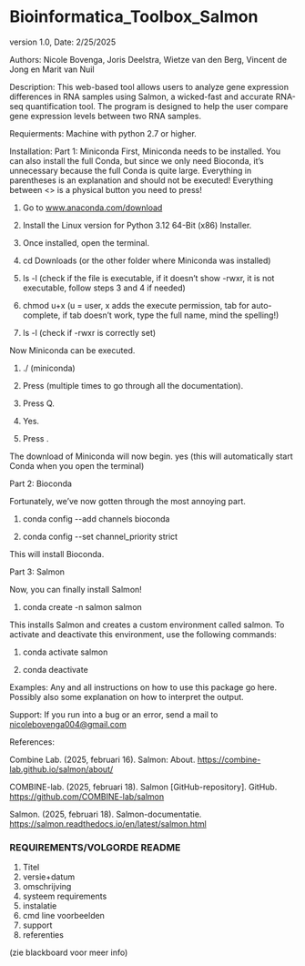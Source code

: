 # Bioinformatica_Toolbox_Salmon
version 1.0, Date: 2/25/2025
 
Authors: Nicole Bovenga, Joris Deelstra, Wietze van den Berg, Vincent de Jong en Marit van Nuil
 
 
Description: This web-based tool allows users to analyze gene expression differences in RNA samples using Salmon, a wicked-fast and accurate RNA-seq
quantification tool. The program is designed to help the user compare gene expression levels between two RNA samples.

Requierments:
Machine with python 2.7 or higher.

Installation:
Part 1: Miniconda
First, Miniconda needs to be installed.
You can also install the full Conda, but since we only need Bioconda, it’s unnecessary because the full Conda is quite large.
Everything in parentheses is an explanation and should not be executed!
Everything between <> is a physical button you need to press!
 
1. Go to www.anaconda.com/download
 
2. Install the Linux version for Python 3.12 64-Bit (x86) Installer.
 
3. Once installed, open the terminal.
 
4. cd Downloads (or the other folder where Miniconda was installed)
 
5. ls -l (check if the file is executable, if it doesn’t show -rwxr, it is not executable, follow steps 3 and 4 if needed)
 
6. chmod u+x <tab> (u = user, x adds the execute permission, tab for auto-complete, if tab doesn’t work, type the full name, mind the spelling!)
 
7. ls -l (check if -rwxr is correctly set)
 
Now Miniconda can be executed.
 
1. ./<tab> (miniconda)
 
2. Press <enter> (multiple times to go through all the documentation).
 
3. Press Q.
 
4. Yes.
 
5. Press <enter>.
 
The download of Miniconda will now begin.
yes (this will automatically start Conda when you open the terminal)
 
Part 2: Bioconda
 
Fortunately, we’ve now gotten through the most annoying part.
 
1. conda config --add channels bioconda
 
2. conda config --set channel_priority strict
 
This will install Bioconda.
 
Part 3: Salmon
 
Now, you can finally install Salmon!
 
1. conda create -n salmon salmon
 
This installs Salmon and creates a custom environment called salmon.
To activate and deactivate this environment, use the following commands:
 
1. conda activate salmon
 
2. conda deactivate
 
 
Examples:
Any and all instructions on how to use this package go here. Possibly also some explanation on
how to interpret the output.
 
Support:
If you run into a bug or an error, send a mail to nicolebovenga004@gmail.com
 
References:
 
Combine Lab. (2025, februari 16). Salmon: About. https://combine-lab.github.io/salmon/about/  
 
COMBINE-lab. (2025, februari 18). Salmon [GitHub-repository]. GitHub. https://github.com/COMBINE-lab/salmon 
 
Salmon. (2025, februari 18). Salmon-documentatie. https://salmon.readthedocs.io/en/latest/salmon.html 
 
### REQUIREMENTS/VOLGORDE README
 
1. Titel
2. versie+datum
3. omschrijving
4. systeem requirements
5. instalatie
6. cmd line voorbeelden
7. support
8. referenties
 
(zie blackboard voor meer info)
